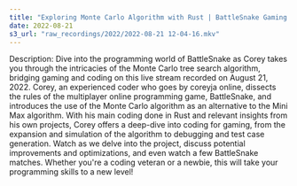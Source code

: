 ```yaml
---
title: "Exploring Monte Carlo Algorithm with Rust | BattleSnake Gaming Live Stream"
date: 2022-08-21
s3_url: "raw_recordings/2022/2022-08-21 12-04-16.mkv"
---
```


Description:
Dive into the programming world of BattleSnake as Corey takes you through the intricacies of the Monte Carlo tree search algorithm, bridging gaming and coding on this live stream recorded on August 21, 2022. Corey, an experienced coder who goes by coreyja online, dissects the rules of the multiplayer online programming game, BattleSnake, and introduces the use of the Monte Carlo algorithm as an alternative to the Mini Max algorithm. With his main coding done in Rust and relevant insights from his own projects, Corey offers a deep-dive into coding for gaming, from the expansion and simulation of the algorithm to debugging and test case generation. Watch as we delve into the project, discuss potential improvements and optimizations, and even watch a few BattleSnake matches. Whether you're a coding veteran or a newbie, this will take your programming skills to a new level!
